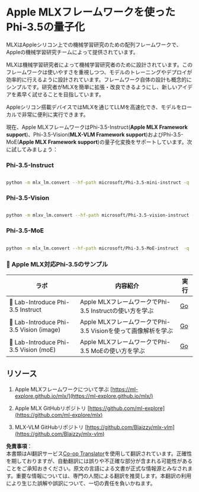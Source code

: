 <!--
CO_OP_TRANSLATOR_METADATA:
{
  "original_hash": "ec5e22bbded16acb7bdb9fa568ab5781",
  "translation_date": "2025-05-08T06:10:23+00:00",
  "source_file": "md/01.Introduction/04/UsingAppleMLXQuantifyingPhi.md",
  "language_code": "ja"
}
-->
# **Apple MLXフレームワークを使ったPhi-3.5の量子化**

MLXはAppleシリコン上での機械学習研究のための配列フレームワークで、Appleの機械学習研究チームによって提供されています。

MLXは機械学習研究者によって機械学習研究者のために設計されています。このフレームワークは使いやすさを重視しつつ、モデルのトレーニングやデプロイが効率的に行えるように設計されています。フレームワーク自体の設計も概念的にシンプルです。研究者がMLXを簡単に拡張・改良できるようにし、新しいアイデアを素早く試せることを目指しています。

Appleシリコン搭載デバイスではMLXを通じてLLMを高速化でき、モデルをローカルで非常に便利に実行できます。

現在、Apple MLXフレームワークはPhi-3.5-Instruct(**Apple MLX Framework support**)、Phi-3.5-Vision(**MLX-VLM Framework support**)およびPhi-3.5-MoE(**Apple MLX Framework support**)の量子化変換をサポートしています。次に試してみましょう：

### **Phi-3.5-Instruct**

```bash

python -m mlx_lm.convert --hf-path microsoft/Phi-3.5-mini-instruct -q

```

### **Phi-3.5-Vision**

```bash

python -m mlxv_lm.convert --hf-path microsoft/Phi-3.5-vision-instruct -q

```

### **Phi-3.5-MoE**

```bash

python -m mlx_lm.convert --hf-path microsoft/Phi-3.5-MoE-instruct  -q

```

### **🤖 Apple MLX対応Phi-3.5のサンプル**

| ラボ    | 内容紹介 | 実行 |
| -------- | ------- |  ------- |
| 🚀 Lab-Introduce Phi-3.5 Instruct  | Apple MLXフレームワークでPhi-3.5 Instructの使い方を学ぶ   |  [Go](../../../../../code/09.UpdateSamples/Aug/mlx-phi35-instruct.ipynb)    |
| 🚀 Lab-Introduce Phi-3.5 Vision (image) | Apple MLXフレームワークでPhi-3.5 Visionを使って画像解析を学ぶ     |  [Go](../../../../../code/09.UpdateSamples/Aug/mlx-phi35-vision.ipynb)    |
| 🚀 Lab-Introduce Phi-3.5 Vision (moE)   | Apple MLXフレームワークでPhi-3.5 MoEの使い方を学ぶ  |  [Go](../../../../../code/09.UpdateSamples/Aug/mlx-phi35-moe.ipynb)    |

## **リソース**

1. Apple MLXフレームワークについて学ぶ [https://ml-explore.github.io/mlx/](https://ml-explore.github.io/mlx/)

2. Apple MLX GitHubリポジトリ [https://github.com/ml-explore](https://github.com/ml-explore/mlx)

3. MLX-VLM GitHubリポジトリ [https://github.com/Blaizzy/mlx-vlm](https://github.com/Blaizzy/mlx-vlm)

**免責事項**：  
本書類はAI翻訳サービス[Co-op Translator](https://github.com/Azure/co-op-translator)を使用して翻訳されています。正確性を期しておりますが、自動翻訳には誤りや不正確な部分が含まれる可能性があることをご承知おきください。原文の言語による文書が正式な情報源とみなされます。重要な情報については、専門の人間による翻訳を推奨します。本翻訳の利用により生じた誤解や誤訳について、一切の責任を負いかねます。